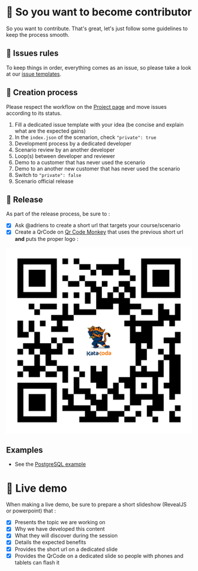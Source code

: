 # :open_hands: So you want to become contributor

So you want to contribute. That's great, let's just follow some guidelines to keep the process smooth.

## :ticket: Issues rules

To keep things in order, everything comes as an issue, so please take a look at our [issue templates](https://github.com/adriens/katacoda-glia-labs/issues/new/choose).

## :raised_hands: Creation process

Please respect the workflow on the [Project page](https://github.com/adriens/katacoda-glia-labs/projects/1) and move issues according to its status.

1. Fill a dedicated issue template with your idea (be concise and explain what are the expected gains)
2. In the `index.json` of the scenarion, check `"private": true`
3. Development process by a dedicated developer
4. Scenario review by an another developer
5. Loop(s) between developer and reviewer
6. Demo to a customer that has never used the scenario
7. Demo to an another new customer that has never used the scenario
8. Switch to `"private": false`
9. Scenario official release

## :rocket: Release

As part of the release process, be sure to :

- [x] Ask @adriens to create a short url that targets your course/scenario
- [x] Create a QrCode on [Qr Code Monkey](https://www.qrcode-monkey.com/) that uses the previous short url **and** puts the proper logo :

![KataCoda Logo](https://raw.githubusercontent.com/adriens/katacoda-glia-labs/main/resources/qrcode_katacoda_devops-labs.png)

## Examples

- See the [PostgreSQL example](https://github.com/adriens/katacoda-glia-labs/issues/11)

# :cinema: Live demo

When making a live demo, be sure to prepare a short slideshow (RevealJS or powerpoint) that :

- [x] Presents the topic we are working on
- [x] Why we have developed this content
- [x] What they will discover during the session
- [x] Details the expected benefits
- [x] Provides the short url on a dedicated slide
- [x] Provides the QrCode on a dedicated slide so people with phones and tablets can flash it
